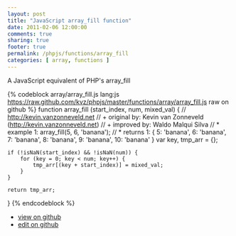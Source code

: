 ```yaml
---
layout: post
title: "JavaScript array_fill function"
date: 2011-02-06 12:00:00
comments: true
sharing: true
footer: true
permalink: /phpjs/functions/array_fill
categories: [ array, functions ]
---
```

A JavaScript equivalent of PHP's array_fill
<!-- more -->
{% codeblock array/array_fill.js lang:js https://raw.github.com/kvz/phpjs/master/functions/array/array_fill.js raw on github %}
function array_fill (start_index, num, mixed_val) {
    // http://kevin.vanzonneveld.net
    // +   original by: Kevin van Zonneveld (http://kevin.vanzonneveld.net)
    // +   improved by: Waldo Malqui Silva
    // *     example 1: array_fill(5, 6, 'banana');
    // *     returns 1: { 5: 'banana', 6: 'banana', 7: 'banana', 8: 'banana', 9: 'banana', 10: 'banana' }
    var key, tmp_arr = {};

    if (!isNaN(start_index) && !isNaN(num)) {
        for (key = 0; key < num; key++) {
            tmp_arr[(key + start_index)] = mixed_val;
        }
    }

    return tmp_arr;
}
{% endcodeblock %}
<ul>
 <li><a href="https://github.com/kvz/phpjs/blob/master/functions/array/array_fill.js">view on github</a></li>
 <li><a href="https://github.com/kvz/phpjs/edit/master/functions/array/array_fill.js">edit on github</a></li>
</ul>
